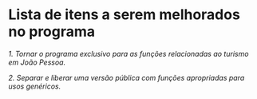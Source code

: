# **Lista de itens a serem melhorados no programa**

_1. Tornar o programa exclusivo para as funções relacionadas ao turismo em João Pessoa._

_2. Separar e liberar uma versão pública com funções apropriadas para usos genéricos._